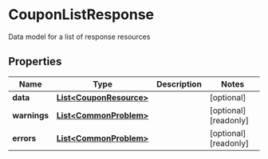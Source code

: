 

# CouponListResponse

Data model for a list of response resources

## Properties

| Name | Type | Description | Notes |
|------------ | ------------- | ------------- | -------------|
|**data** | [**List&lt;CouponResource&gt;**](CouponResource.md) |  |  [optional] |
|**warnings** | [**List&lt;CommonProblem&gt;**](CommonProblem.md) |  |  [optional] [readonly] |
|**errors** | [**List&lt;CommonProblem&gt;**](CommonProblem.md) |  |  [optional] [readonly] |



